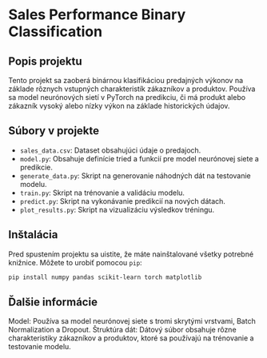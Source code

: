 # Sales Performance Binary Classification

## Popis projektu
Tento projekt sa zaoberá binárnou klasifikáciou predajných výkonov na základe rôznych vstupných charakteristík zákazníkov a produktov. Používa sa model neurónových sietí v PyTorch na predikciu, či má produkt alebo zákazník vysoký alebo nízky výkon na základe historických údajov.

## Súbory v projekte
- `sales_data.csv`: Dataset obsahujúci údaje o predajoch.
- `model.py`: Obsahuje definície tried a funkcií pre model neurónovej siete a predikcie.
- `generate_data.py`: Skript na generovanie náhodných dát na testovanie modelu.
- `train.py`: Skript na trénovanie a validáciu modelu.
- `predict.py`: Skript na vykonávanie predikcií na nových dátach.
- `plot_results.py`: Skript na vizualizáciu výsledkov tréningu.

## Inštalácia
Pred spustením projektu sa uistite, že máte nainštalované všetky potrebné knižnice. Môžete to urobiť pomocou `pip`:

```bash
pip install numpy pandas scikit-learn torch matplotlib
```
## Ďalšie informácie
Model: Používa sa model neurónovej siete s tromi skrytými vrstvami, Batch Normalization a Dropout.
Štruktúra dát: Dátový súbor obsahuje rôzne charakteristiky zákazníkov a produktov, ktoré sa používajú na trénovanie a testovanie modelu.

